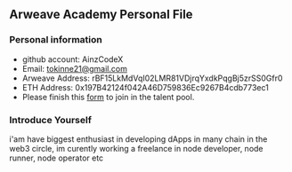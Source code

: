 ## Arweave Academy Personal File

### Personal information

- github account: AinzCodeX
- Email: tokinne21@gmail.com
- Arweave Address: rBF15LkMdVqI02LMR81VDjrqYxdkPqgBj5zrSS0Gfr0
- ETH Address: 0x197B42124f042A46D759836Ec9267B4cdb773ec1
- Please finish this [form](https://docs.google.com/forms/d/e/1FAIpQLSfWA5fIIcBgmRppm3jNz5vmf9Mai_QMVil-2pO4r7YKn_Zhtw/viewform?usp=sf_link) to join in the talent pool.

### Introduce Yourself
 i'am have biggest enthusiast in developing dApps in many chain in the web3 circle, im curently working a freelance in node developer, node runner, node operator etc
